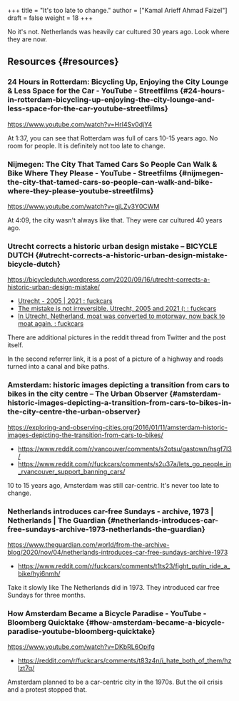 +++
title = "It's too late to change."
author = ["Kamal Arieff Ahmad Faizel"]
draft = false
weight = 18
+++

No it's not. Netherlands was heavily car cultured 30 years ago. Look where they are now.


## Resources {#resources}


### 24 Hours in Rotterdam: Bicycling Up, Enjoying the City Lounge &amp; Less Space for the Car - YouTube - Streetfilms {#24-hours-in-rotterdam-bicycling-up-enjoying-the-city-lounge-and-less-space-for-the-car-youtube-streetfilms}

<https://www.youtube.com/watch?v=HrI4Sv0djY4>

At 1:37, you can see that Rotterdam was full of cars 10-15 years ago. No room for people. It is definitely not too late to change.


### Nijmegen: The City That Tamed Cars So People Can Walk &amp; Bike Where They Please - YouTube - Streetfilms {#nijmegen-the-city-that-tamed-cars-so-people-can-walk-and-bike-where-they-please-youtube-streetfilms}

<https://www.youtube.com/watch?v=gjLZv3Y0CWM>

At 4:09, the city wasn't always like that. They were car cultured 40 years ago.


### Utrecht corrects a historic urban design mistake – BICYCLE DUTCH {#utrecht-corrects-a-historic-urban-design-mistake-bicycle-dutch}

<https://bicycledutch.wordpress.com/2020/09/16/utrecht-corrects-a-historic-urban-design-mistake/>

-   [Utrecht - 2005 | 2021 : fuckcars](https://www.reddit.com/r/fuckcars/comments/rr5qlt/utrecht_2005_2021/)
-   [The mistake is not irreversible. Utrecht, 2005 and 2021 (: : fuckcars](https://www.reddit.com/r/fuckcars/comments/rnsmn6/the_mistake_is_not_irreversible_utrecht_2005_and/)
-   [In Utrecht, Netherland, moat was converted to motorway, now back to moat again. : fuckcars](https://www.reddit.com/r/fuckcars/comments/rqcpal/in_utrecht_netherland_moat_was_converted_to/)

There are additional pictures in the reddit thread from Twitter and the post itself.

In the second referrer link, it is a post of a picture of a highway and roads turned into a canal and bike paths.


### Amsterdam: historic images depicting a transition from cars to bikes in the city centre – The Urban Observer {#amsterdam-historic-images-depicting-a-transition-from-cars-to-bikes-in-the-city-centre-the-urban-observer}

<https://exploring-and-observing-cities.org/2016/01/11/amsterdam-historic-images-depicting-the-transition-from-cars-to-bikes/>

-   <https://www.reddit.com/r/vancouver/comments/s2otsu/gastown/hsgf7l3/>
-   <https://www.reddit.com/r/fuckcars/comments/s2u37a/lets_go_people_in_rvancouver_support_banning_cars/>

10 to 15 years ago, Amsterdam was still car-centric. It's never too late to change.


### Netherlands introduces car-free Sundays - archive, 1973 | Netherlands | The Guardian {#netherlands-introduces-car-free-sundays-archive-1973-netherlands-the-guardian}

<https://www.theguardian.com/world/from-the-archive-blog/2020/nov/04/netherlands-introduces-car-free-sundays-archive-1973>

-   <https://www.reddit.com/r/fuckcars/comments/t1ts23/fight_putin_ride_a_bike/hyi6nmh/>

Take it slowly like The Netherlands did in 1973. They introduced car free Sundays for three months.


### How Amsterdam Became a Bicycle Paradise - YouTube - Bloomberg Quicktake {#how-amsterdam-became-a-bicycle-paradise-youtube-bloomberg-quicktake}

<https://www.youtube.com/watch?v=DKbRL6Opifg>

-   <https://reddit.com/r/fuckcars/comments/t83z4n/i_hate_both_of_them/hzlzt7q/>

Amsterdam planned to be a car-centric city in the 1970s. But the oil crisis and a protest stopped that.
